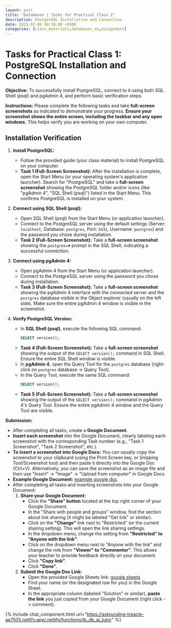 ```yaml
---
layout: post
title: "Databases | Tasks for Practical Class 1"
description: PostgreSQL Installation and Connection
date: 2025-02-06 08:30:00 +0500
categories: [class_materials,databases_en,assignment]
---
```

# Tasks for Practical Class 1: PostgreSQL Installation and Connection

**Objective:** To successfully install PostgreSQL, connect to it using both SQL Shell (psql) and pgAdmin 4, and perform basic verification steps.

**Instructions:** Please complete the following tasks and take **full-screen screenshots** as indicated to demonstrate your progress.  **Ensure your screenshot shows the entire screen, including the taskbar and any open windows.** This helps verify you are working on your own computer.

## Installation Verification

1.  **Install PostgreSQL:**
    *   Follow the provided guide (your class material) to install PostgreSQL on your computer.
    *   **Task 1 (Full-Screen Screenshot):** After the installation is complete, open the Start Menu (or your operating system's application launcher).  Search for "PostgreSQL" and take a **full-screen screenshot** showing the PostgreSQL folder and/or icons (like "pgAdmin 4", "SQL Shell (psql)") listed in the Start Menu. This confirms PostgreSQL is installed on your system.

2.  **Connect using SQL Shell (psql):**
    *   Open SQL Shell (psql) from the Start Menu (or application launcher).
    *   Connect to the PostgreSQL server using the default settings (Server: `localhost`, Database: `postgres`, Port: `5432`, Username: `postgres`) and the password you chose during installation.
    *   **Task 2 (Full-Screen Screenshot):** Take a **full-screen screenshot** showing the `postgres=#` prompt in the SQL Shell, indicating a successful connection.

3.  **Connect using pgAdmin 4:**
    *   Open pgAdmin 4 from the Start Menu (or application launcher).
    *   Connect to the PostgreSQL server using the password you chose during installation.
    *   **Task 3 (Full-Screen Screenshot):** Take a **full-screen screenshot** showing the pgAdmin 4 interface with the connected server and the `postgres` database visible in the Object explorer (usually on the left side).  Make sure the entire pgAdmin 4 window is visible in the screenshot.

4.  **Verify PostgreSQL Version:**
    *   In **SQL Shell (psql)**, execute the following SQL command:
        ```sql
        SELECT version();
        ```
    *   **Task 4 (Full-Screen Screenshot):** Take a **full-screen screenshot** showing the output of the `SELECT version();` command in SQL Shell. Ensure the entire SQL Shell window is visible.
    *   In **pgAdmin 4**, open the Query Tool for the `postgres` database (right-click on `postgres` database -> Query Tool).
    *   In the Query Tool, execute the same SQL command:
        ```sql
        SELECT version();
        ```
    *   **Task 5 (Full-Screen Screenshot):** Take a **full-screen screenshot** showing the output of the `SELECT version();` command in pgAdmin 4's Query Tool. Ensure the entire pgAdmin 4 window and the Query Tool are visible.


**Submission:**
*   After completing all tasks, create a **Google Document**.
*   **Insert each screenshot** into the Google Document, clearly labeling each screenshot with the corresponding Task number (e.g., "Task 1 Screenshot", "Task 2 Screenshot", etc.).
*   **To insert a screenshot into Google Docs:** You can usually copy the screenshot to your clipboard (using the Print Screen key, or Snipping Tool/Screenshot tool) and then paste it directly into the Google Doc (Ctrl+V). Alternatively, you can save the screenshot as an image file and then use "Insert" -> "Image" -> "Upload from computer" in Google Docs.
*   **Example Google Document:** [example google doc](https://docs.google.com/document/d/19sulXy7SxGjuOdvLj1h0KOGSVxHN2LCXNk_iL8P3V7E/edit?usp=sharing)
*   After completing all tasks and inserting screenshots into your Google Document:
    1.  **Share your Google Document:**
        *   Click the **"Share" button** located at the top right corner of your Google Document.
        *   In the "Share with people and groups" window, find the section about link sharing (it might be labeled "Get link" or similar).
        *   Click on the **"Change"** link next to "Restricted" (or the current sharing setting). This will open the link sharing settings.
        *   In the dropdown menu, change the setting from **"Restricted" to "Anyone with the link"**.
        *   Click on the dropdown menu next to "Anyone with the link" and change the role from **"Viewer" to "Commenter"**.  This allows your teacher to provide feedback directly on your document.
        *   Click **"Copy link"**.
        *   Click **"Done"**.
	1.  **Submit the Google Doc Link:**
        *   Open the provided Google Sheets link: [google sheets](https://docs.google.com/spreadsheets/d/1D5CNHZo12ka4Ax5iHL2mvwyDa_pVIzp0I8Heh-P5yxI/edit?usp=sharing)
        *   Find your name (or the designated row for you) in the Google Sheet.
        *   In the appropriate column (labeled "Solution" or similar), **paste the link** you just copied from your Google Document (right click -> comment).


{% include chat_component.html url="https://astounding-treacle-ae7505.netlify.app/.netlify/functions/lb_db_ai_tutor" %}
